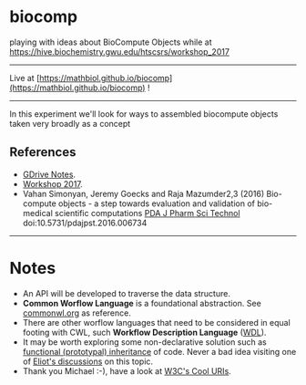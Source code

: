 # biocomp
playing with ideas about BioCompute Objects while at https://hive.biochemistry.gwu.edu/htscsrs/workshop_2017

___
Live at [https://mathbiol.github.io/biocomp](https://mathbiol.github.io/biocomp) ! 
___

In this experiment we'll look for ways to assembled biocompute objects taken very broadly as a concept 

## References

* [GDrive Notes](https://drive.google.com/drive/u/0/folders/0BwwZEXS3GesiMkwtb21ONUJmaDg).
* [Workshop 2017](https://hive.biochemistry.gwu.edu/htscsrs/workshop_2017).
* Vahan Simonyan, Jeremy Goecks and Raja Mazumder2,3 (2016) Bio-compute objects - a step towards evaluation and validation of bio-medical scientific computations
[PDA J Pharm Sci Technol](http://journal.pda.org/content/early/2016/12/13/pdajpst.2016.006734.short?related-urls=yes&legid=pdajpst;pdajpst.2016.006734v1) doi:10.5731/pdajpst.2016.006734

___

# Notes

* An API will be developed to traverse the data structure.
* **Common Worflow Language** is a foundational abstraction. See [commonwl.org](http://www.commonwl.org) as reference.
* There are other worflow languages that need to be considered in equal footing with CWL, such **Workflow Description Language** ([WDL](https://github.com/broadinstitute/wdl)).
* It may be worth exploring some non-declarative solution such as [functional (prototypal) inheritance](http://javascript.crockford.com/prototypal.html) of code. Never a bad idea visiting one of [Eliot's discussions](https://medium.com/javascript-scene/3-different-kinds-of-prototypal-inheritance-es6-edition-32d777fa16c9#.vuoa4efxz) on this topic.
* Thank you Michael :-), have a look at [W3C's Cool URIs](https://www.w3.org/TR/cooluris/).